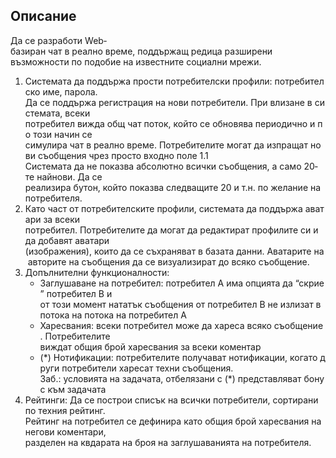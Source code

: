 ## Описание

Да се разработи Web­базиран чат в реално време, поддържащ редица разширени възможности по подобие на известните социални мрежи.

1. Системата да поддържа прости потребителски профили: потребителско име, парола. Да се поддържа регистрация на нови потребители. При влизане в системата, всеки потребител вижда общ чат поток, който се обновява периодично и по този начин се симулира чат в реално време. Потребителите могат да изпращат нови съобщения чрез просто входно поле
    1.1 Системата да не показва абсолютно всички съобщения, а само 20­те най­нови. Да се реализира бутон, който показва следващитe 20 и т.н. по желание на потребителя.
2. Като част от потребителските профили, системата да поддържа аватари за всеки потребител. Потребителите да могат да редактират профилите си и да добавят аватари (изображения), които да се съхраняват в базата данни. Аватарите на авторите на съобщения да се визуализират до всяко съобщение.
3. Допълнителни функционалности:
    - Заглушаване на потребител: потребител A има опцията да “скрие” потребител B и от този момент нататък съобщения от потребител B не излизат в потока на потока на потребител A
    - Харесвания: всеки потребител може да хареса всяко съобщeние. Потребителите виждат общия брой харесвания за всеки коментар
    - (\*) Нотификации: потребителите получават нотификации, когато други потребители харесат техни съобщения.
    Заб.: условията на задачата, отбелязани с (*) представляват бонус към задачата
4. Рейтинги: Да се построи списък на всички потребители, сортирани по техния рейтинг. Рейтинг на потребител се дефинира като общия брой харесвания на негови коментари, разделен на квдарата на броя на заглушаванията на потребителя.
